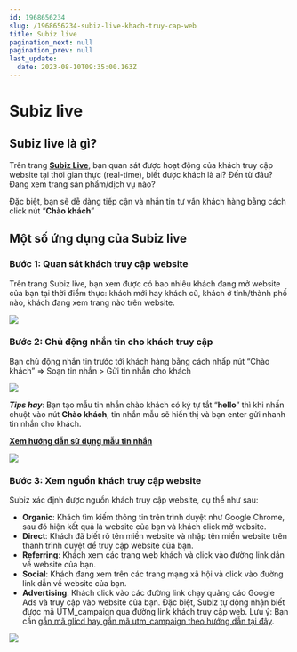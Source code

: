 ```yaml
---
id: 1968656234
slug: /1968656234-subiz-live-khach-truy-cap-web
title: Subiz live
pagination_next: null
pagination_prev: null
last_update:
  date: 2023-08-10T09:35:00.163Z
---
```


# Subiz live

## Subiz live là gì?




Trên trang **[Subiz Live](https://app.subiz.com.vn/live/view)**, bạn quan sát được hoạt động của khách truy cập website tại thời gian thực (real-time), biết được khách là ai? Đến từ đâu? Đang xem trang sản phẩm/dịch vụ nào? 

Đặc biệt, bạn sẽ dễ dàng tiếp cận và nhắn tin tư vấn khách hàng bằng cách click nút “**Chào khách**”


## Một số ứng dụng của Subiz live

### Bước 1: Quan sát khách truy cập website


Trên trang Subiz live, bạn xem được có bao nhiêu khách đang mở website của bạn tại thời điểm thực: khách mới hay khách cũ, khách ở tỉnh/thành phố nào, khách đang xem trang nào trên website.




![](https://vcdn.subiz-cdn.com/file/firsxzdarnlsdfsxgygj_acpxkgumifuoofoosble)

### Bước 2: Chủ động nhắn tin cho khách truy cập


Bạn chủ động nhắn tin trước tới khách hàng bằng cách nhấp nút “Chào khách” => Soạn tin nhắn > Gửi tin nhắn cho khách


![](https://vcdn.subiz-cdn.com/file/firsxzdauyuodniyejzl_acpxkgumifuoofoosble)


***Tips hay***: Bạn tạo mẫu tin nhắn chào khách có ký tự tắt “**hello**” thì khi nhấn chuột vào nút **Chào khách**, tin nhắn mẫu sẽ hiển thị và bạn enter gửi nhanh tin nhắn cho khách.

**[Xem hướng dẫn sử dụng mẫu tin nhắn](https://subiz.com.vn/docs/1941951532-mau-tin-nhan)**


![](https://vcdn.subiz-cdn.com/file/firsxzdayibanqagyhht_acpxkgumifuoofoosble)

### Bước 3: Xem nguồn khách truy cập website


Subiz xác định được nguồn khách truy cập website, cụ thể như sau:

- **Organic**: Khách tìm kiếm thông tin trên trình duyệt như Google Chrome, sau đó hiện kết quả là website của bạn và khách click mở website.
- **Direct**: Khách đã biết rõ tên miền website và nhập tên miền website trên thanh trình duyệt để truy cập website của bạn.
- **Referring**: Khách xem các trang web khách và click vào đường link dẫn về website của bạn.
- **Social**: Khách đang xem trên các trang mạng xã hội và click vào đường link dẫn về website của bạn.
- **Advertising**: Khách click vào các đường link chạy quảng cáo Google Ads và truy cập vào website của bạn. Đặc biệt, Subiz tự động nhận biết được mã UTM\_campaign qua đường link khách truy cập web. Lưu ý: Bạn cần [gắn mã glicd hay gắn mã utm\_campaign theo hướng dẫn tại đây](https://support.google.com/analytics/answer/1033981?hl=vi#zippy=%2Cn%E1%BB%99i-dung-c%E1%BB%A7a-b%C3%A0i-vi%E1%BA%BFt-n%C3%A0y).


![](https://vcdn.subiz-cdn.com/file/firsxzdbbjmjsphekkgq_acpxkgumifuoofoosble)